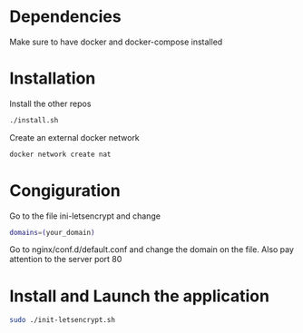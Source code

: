 # Dependencies

Make sure to have docker and docker-compose installed



# Installation


Install the other repos
```sh
./install.sh
```

Create an external docker network
```sh
docker network create nat
```

# Congiguration

Go to the file ini-letsencrypt and change
```sh
domains=(your_domain)
```

Go to nginx/conf.d/default.conf and change the domain on the file.
Also pay attention to the server port 80


# Install and Launch the application

```sh
sudo ./init-letsencrypt.sh
```


